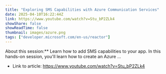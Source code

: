 ```yaml
---
title: "Exploring SMS Capabilities with Azure Communication Services"
date: 2025-04-10T16:22:44Z
link: https://www.youtube.com/watch?v=Stu_bP2ZLk4
showShare: false
showReadTime: false
thumbnail: images/azure.png
tags: ["developer.microsoft.com/en-us/reactor"]
---
```

About this session:** Learn how to add SMS capabilities to your app. In this hands-on session, you'll learn how to create an Azure ...

- Link to article: https://www.youtube.com/watch?v=Stu_bP2ZLk4